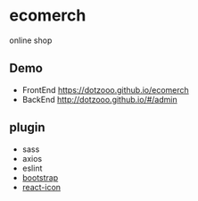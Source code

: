 # ecomerch
online shop

## Demo
- FrontEnd
https://dotzooo.github.io/ecomerch
- BackEnd
http://dotzooo.github.io/#/admin

## plugin
- sass
- axios
- eslint
- [bootstrap](https://getbootstrap.com/)
- [react-icon](https://react-icons.github.io/react-icons/)